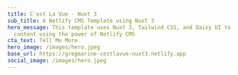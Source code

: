 ```yaml
---
title: C'est La Vue - Nuxt 3
sub_title: A Netlify CMS Template using Nuxt 3
hero_message: This template uses Nuxt 3, Tailwind CSS, and Daisy UI to display
  content using the power of Netlify CMS
cta_text: Tell Me More
hero_image: /images/hero.jpeg
base_url: https://gregmarine-cestlavue-nuxt3.netlify.app
social_image: /images/hero.jpeg
---
```

